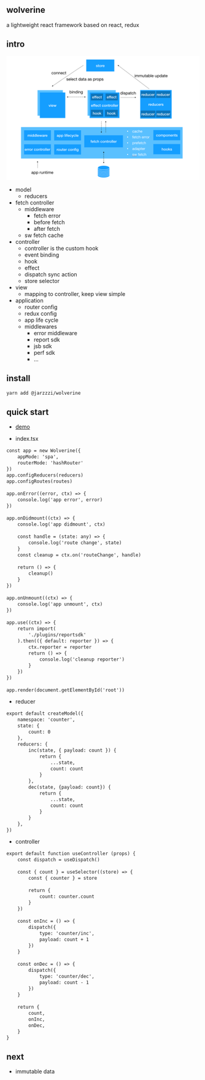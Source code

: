 ## wolverine
a lightweight react framework based on react, redux


## intro

![framework](/shotcut/framework.jpg)

- model
	- reducers
- fetch controller
	- middleware
		- fetch error
		- before fetch
		- after fetch
	- sw fetch cache
- controller
	- controller is the custom hook
	- event binding
	- hook
	- effect
	- dispatch sync action
	- store selector
- view
	- mapping to controller, keep view simple
- application
	- router config
	- redux config
	- app life cycle
	- middlewares
		- error middleware
		- report sdk
		- jsb sdk
		- perf sdk
		- ...



## install

```
yarn add @jarzzzi/wolverine
```

## quick start

- [demo]('./example')

- index.tsx
```
const app = new Wolverine({
	appMode: 'spa',
	routerMode: 'hashRouter'
})
app.configReducers(reducers)
app.configRoutes(routes)

app.onError((error, ctx) => {
	console.log('app error', error)
})

app.onDidmount((ctx) => {
	console.log('app didmount', ctx)

	const handle = (state: any) => {
		console.log('route change', state)
	}
	const cleanup = ctx.on('routeChange', handle)

	return () => {
		cleanup()
	}
})

app.onUnmount((ctx) => {
	console.log('app unmount', ctx)
})

app.use((ctx) => {
	return import(
		'./plugins/reportsdk'
	).then(({ default: reporter }) => {
		ctx.reporter = reporter
		return () => {
			console.log('cleanup reporter')
		}
	})
})

app.render(document.getElementById('root'))
```

- reducer
```
export default createModel({
	namespace: 'counter',
	state: {
		count: 0
	},
	reducers: {
		inc(state, { payload: count }) {
			return {
				...state,
				count: count
			}
		},
		dec(state, {payload: count}) {
			return {
				...state,
				count: count
			}
		}
	},
})
```

- controller
```
export default function useController (props) {
	const dispatch = useDispatch()

	const { count } = useSelector((store) => {
		const { counter } = store

		return {
			count: counter.count
		}
	})

	const onInc = () => {
		dispatch({
			type: 'counter/inc',
			payload: count + 1
		})
	}

	const onDec = () => {
		dispatch({
			type: 'counter/dec',
			payload: count - 1
		})
	}

	return {
		count,
		onInc,
		onDec,
	}
}
```

## next
- immutable data